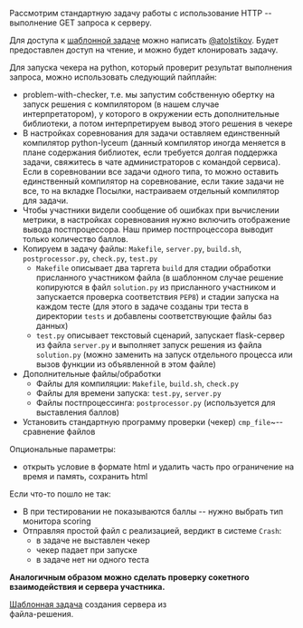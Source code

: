 Рассмотрим стандартную задачу работы с использование HTTP --
выполнение GET запроса к серверу.

Для доступа к [шаблонной задаче](https://contest.yandex.ru/admin/ng#/problem/206832/2020_09_28/ngWZxIMViv) можно
написать [@atolstikov](https://t.me/atolstikov). Будет предоставлен доступ на чтение, и можно будет клонировать задачу.

Для запуска чекера на python, который проверит результат выполнения запроса, можно использовать следующий пайплайн:
* problem-with-checker, т.е. мы запустим собственную обертку на запуск решения с компилятором (в нашем случае
  интерпретатором), у которого в окружении есть дополнительные библиотеки, а потом интерпретируем вывод этого решения в
  чекере
* В настройках соревнования для задачи оставляем единственный компилятор python-lyceum (данный компилятор иногда
  меняется в плане содержания библиотек, если требуется долгая поддержка задачи, свяжитесь в чате администраторов с
  командой сервиса). Если в соревновании все задачи одного типа, то можно оставить единственный компилятор на
  соревнование, если такие задачи не все, то на вкладке Посылки, настраиваем отдельный компилятор для задачи.
* Чтобы участники видели сообщение об ошибках при вычислении метрики, в настройках соревнования нужно включить
  отображение вывода постпроцессора. Наш пример постпроцессора выводит только количество баллов.
* Копируем в задачу файлы: `Makefile`, `server.py`, `build.sh`, `postprocessor.py`, `check.py`, `test.py`
  * `Makefile` описывает два таргета `build` для стадии обработки присланного участником файла (в шаблонном случае
    решение копируются в файл `solution.py` из присланного участником и запускается проверка соответствия `PEP8`)
    и стадии запуска на каждом тесте (для этого в задаче созданы три теста в директории `tests` и добавлены
    соответствующие файлы баз данных)
  * `test.py` описывает текстовый сценарий, запускает flask-сервер из файла `server.py` и выполняет запуск решения
    из файла `solution.py` (можно заменить на запуск отдельного процесса или вызов функции из объявленной в этом файле)
* Дополнительные файлы/обработки
  * Файлы для компиляции: `Makefile`, `build.sh`, `check.py`
  * Файлы для времени запуска: `test.py`, `server.py`
  * Файлы постпроцессинга: `postprocessor.py` (используется для выставления баллов)
* Установить стандартную программу проверки (чекер) `cmp_file`~-- сравнение файлов

Опциональные параметры:
* открыть условие в формате html и удалить часть про ограничение на время и память, сохранить html

Если что-то пошло не так:
* В при тестировании не показываются баллы -- нужно выбрать тип монитора scoring
* Отправляя простой файл с реализацией, вердикт в системе `Crash`:
  * в задаче не выставлен чекер
  * чекер падает при запуске
  * в задаче нет ни одного теста

**Аналогичным образом можно сделать проверку сокетного взаимодействия и сервера участника.**

[Шаблонная задача](https://contest.yandex.ru/admin/ng#/problem/572366/2020_09_28/5OtXtcXEsm) создания сервера из  
файла-решения.
